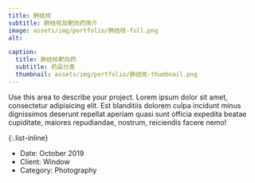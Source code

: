 ```yaml
---
title: 肺结核
subtitle: 肺结核及靶向药简介
image: assets/img/portfolio/肺结核-full.png
alt:

caption:
  title: 肺结核靶向药
  subtitle: 药品分类
  thumbnail: assets/img/portfolio/肺结核-thumbnail.png
---
```

Use this area to describe your project. Lorem ipsum dolor sit amet, consectetur adipisicing elit. Est blanditiis dolorem culpa incidunt minus dignissimos deserunt repellat aperiam quasi sunt officia expedita beatae cupiditate, maiores repudiandae, nostrum, reiciendis facere nemo!

{:.list-inline}
- Date: October 2019
- Client: Window
- Category: Photography
